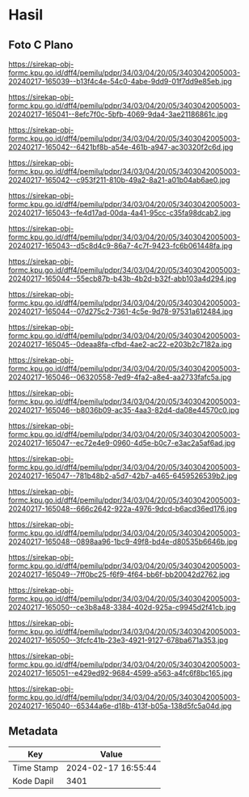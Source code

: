 # Hasil

## Foto C Plano

https://sirekap-obj-formc.kpu.go.id/dff4/pemilu/pdpr/34/03/04/20/05/3403042005003-20240217-165039--b13f4c4e-54c0-4abe-9dd9-01f7dd9e85eb.jpg

https://sirekap-obj-formc.kpu.go.id/dff4/pemilu/pdpr/34/03/04/20/05/3403042005003-20240217-165041--8efc7f0c-5bfb-4069-9da4-3ae21186861c.jpg

https://sirekap-obj-formc.kpu.go.id/dff4/pemilu/pdpr/34/03/04/20/05/3403042005003-20240217-165042--6421bf8b-a54e-461b-a947-ac30320f2c6d.jpg

https://sirekap-obj-formc.kpu.go.id/dff4/pemilu/pdpr/34/03/04/20/05/3403042005003-20240217-165042--c953f211-810b-49a2-8a21-a01b04ab6ae0.jpg

https://sirekap-obj-formc.kpu.go.id/dff4/pemilu/pdpr/34/03/04/20/05/3403042005003-20240217-165043--fe4d17ad-00da-4a41-95cc-c35fa98dcab2.jpg

https://sirekap-obj-formc.kpu.go.id/dff4/pemilu/pdpr/34/03/04/20/05/3403042005003-20240217-165043--d5c8d4c9-86a7-4c7f-9423-fc6b061448fa.jpg

https://sirekap-obj-formc.kpu.go.id/dff4/pemilu/pdpr/34/03/04/20/05/3403042005003-20240217-165044--55ecb87b-b43b-4b2d-b32f-abb103a4d294.jpg

https://sirekap-obj-formc.kpu.go.id/dff4/pemilu/pdpr/34/03/04/20/05/3403042005003-20240217-165044--07d275c2-7361-4c5e-9d78-97531a612484.jpg

https://sirekap-obj-formc.kpu.go.id/dff4/pemilu/pdpr/34/03/04/20/05/3403042005003-20240217-165045--0deaa8fa-cfbd-4ae2-ac22-e203b2c7182a.jpg

https://sirekap-obj-formc.kpu.go.id/dff4/pemilu/pdpr/34/03/04/20/05/3403042005003-20240217-165046--06320558-7ed9-4fa2-a8e4-aa2733fafc5a.jpg

https://sirekap-obj-formc.kpu.go.id/dff4/pemilu/pdpr/34/03/04/20/05/3403042005003-20240217-165046--b8036b09-ac35-4aa3-82d4-da08e44570c0.jpg

https://sirekap-obj-formc.kpu.go.id/dff4/pemilu/pdpr/34/03/04/20/05/3403042005003-20240217-165047--ec72e4e9-0960-4d5e-b0c7-e3ac2a5af6ad.jpg

https://sirekap-obj-formc.kpu.go.id/dff4/pemilu/pdpr/34/03/04/20/05/3403042005003-20240217-165047--781b48b2-a5d7-42b7-a465-6459526539b2.jpg

https://sirekap-obj-formc.kpu.go.id/dff4/pemilu/pdpr/34/03/04/20/05/3403042005003-20240217-165048--666c2642-922a-4976-9dcd-b6acd36ed176.jpg

https://sirekap-obj-formc.kpu.go.id/dff4/pemilu/pdpr/34/03/04/20/05/3403042005003-20240217-165048--0898aa96-1bc9-49f8-bd4e-d80535b6646b.jpg

https://sirekap-obj-formc.kpu.go.id/dff4/pemilu/pdpr/34/03/04/20/05/3403042005003-20240217-165049--7ff0bc25-f6f9-4f64-bb6f-bb20042d2762.jpg

https://sirekap-obj-formc.kpu.go.id/dff4/pemilu/pdpr/34/03/04/20/05/3403042005003-20240217-165050--ce3b8a48-3384-402d-925a-c9945d2f41cb.jpg

https://sirekap-obj-formc.kpu.go.id/dff4/pemilu/pdpr/34/03/04/20/05/3403042005003-20240217-165050--3fcfc41b-23e3-4921-9127-678ba671a353.jpg

https://sirekap-obj-formc.kpu.go.id/dff4/pemilu/pdpr/34/03/04/20/05/3403042005003-20240217-165051--e429ed92-9684-4599-a563-a4fc6f8bc165.jpg

https://sirekap-obj-formc.kpu.go.id/dff4/pemilu/pdpr/34/03/04/20/05/3403042005003-20240217-165040--65344a6e-d18b-413f-b05a-138d5fc5a04d.jpg


## Metadata

| Key        | Value               |
| ---------- | ------------------- |
| Time Stamp | 2024-02-17 16:55:44 |
| Kode Dapil | 3401                |



